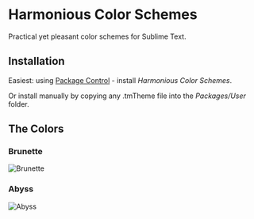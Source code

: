 # Harmonious Color Schemes

Practical yet pleasant color schemes for Sublime Text.

## Installation

Easiest: using [Package Control](https://sublime.wbond.net) - install _Harmonious Color Schemes_.

Or install manually by copying any .tmTheme file into the _Packages/User_ folder.

## The Colors

### Brunette

![Brunette](http://oferei.github.io/sublime-colors/Brunette.png)

### Abyss

![Abyss](http://oferei.github.io/sublime-colors/Abyss.png)
